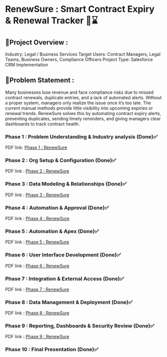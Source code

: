 # RenewSure : Smart Contract Expiry & Renewal Tracker 🔄️⌛ 

## 🔗Project Overview :
Industry: Legal / Business Services
Target Users: Contract Managers, Legal Teams, Business Owners, Compliance Officers
Project Type: Salesforce CRM Implementation

## 🔗Problem Statement :
Many businesses lose revenue and face compliance risks due to missed contract renewals,
duplicate entries, and a lack of automated alerts. Without a proper system, managers only realize
the issue once it’s too late. The current manual methods provide little visibility into upcoming
expiries or renewal trends.
RenewSure solves this by automating contract expiry alerts, preventing duplicates, sending timely
reminders, and giving managers clear dashboards to track contract health.

### Phase 1 : Problem Understanding & Industry analysis (Done)✅
PDF link: [Phase 1 : RenewSure](Completion/RenewSure_Phase1_.pdf)
### Phase 2 : Org Setup & Configuration (Done)✅
PDF link : [Phase 2 : RenewSure](Completion/Phase2_completed.pdf)
### Phase 3 : Data Modeling & Relationships (Done)✅
PDF link : [Phase 3 : RenewSure](Completion/Phase3_Completed.pdf)
### Phase 4 :  Automation & Approval  (Done)✅
PDF link : [Phase 4 : RenewSure](Completion/Phase4_Completed.pdf)
### Phase 5 : Automation & Apex  (Done)✅
PDF link : [Phase 5 : RenewSure](Completion/Phase5_Automation_Apex_Documentation.pdf)
### Phase 6 : User Interface Development  (Done)✅
PDF link : [Phase 6 : RenewSure](Completion/Phase6_Completion.pdf)
### Phase 7 : Integration & External Access  (Done)✅
PDF link : [Phase 7 : RenewSure](Completion/Phase_7_Integration_External_Access.pdf)
### Phase 8 : Data Management & Deployment  (Done)✅
PDF link : [Phase 8 : RenewSure](Completion/Phase8_Completion.pdf)
### Phase 9 : Reporting, Dashboards & Security Review (Done)✅
PDF link : [Phase 9 : RenewSure](Completion/Phase9_Completion.pdf)
### Phase 10 : Final Presentation (Done)✅


